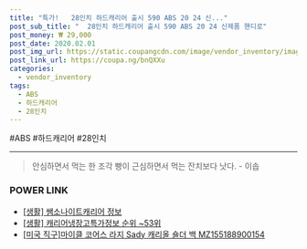 ```yaml
--- 
title: "특가!   28인치 하드캐리어 출시 590 ABS 20 24 신..." 
post_sub_title: "  28인치 하드캐리어 출시 590 ABS 20 24 신제품 핸디로" 
post_money: ₩ 29,000 
post_date: 2020.02.01 
post_img_url: https://static.coupangcdn.com/image/vendor_inventory/images/2017/08/17/17/5/04e0ee75-f9dd-4ac2-813e-c000e7727b09.jpg 
post_link_url: https://coupa.ng/bnQXXu 
categories: 
  - vendor_inventory 
tags: 
  - ABS 
  - 하드캐리어 
  - 28인치 
--- 
```

  #ABS #하드캐리어 #28인치 
<hr> 

> 안심하면서 먹는 한 조각 빵이 근심하면서 먹는 잔치보다 낫다. - 이솝 


### POWER LINK

* <a href="https://blog.naver.com/sakai111/221767655613" target="_blank"> [생활] 쌤소나이트캐리어 정보 </a>
* <a href="https://blog.naver.com/fasyy4321/221774814588" target="_blank"> [생활] 캐리어냉장고특가정보 순위 ~53위</a>
* <a href="https://blog.naver.com/santokki14/221781887563" target="_blank">[미국 직구]마이클 코어스 라지 Sady 캐리올 숄더 백 MZ155188900154</a>
